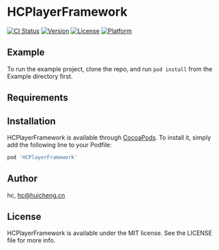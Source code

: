 # HCPlayerFramework

[![CI Status](https://img.shields.io/travis/hc/HCPlayerFramework.svg?style=flat)](https://travis-ci.org/hc/HCPlayerFramework)
[![Version](https://img.shields.io/cocoapods/v/HCPlayerFramework.svg?style=flat)](https://cocoapods.org/pods/HCPlayerFramework)
[![License](https://img.shields.io/cocoapods/l/HCPlayerFramework.svg?style=flat)](https://cocoapods.org/pods/HCPlayerFramework)
[![Platform](https://img.shields.io/cocoapods/p/HCPlayerFramework.svg?style=flat)](https://cocoapods.org/pods/HCPlayerFramework)

## Example

To run the example project, clone the repo, and run `pod install` from the Example directory first.

## Requirements

## Installation

HCPlayerFramework is available through [CocoaPods](https://cocoapods.org). To install
it, simply add the following line to your Podfile:

```ruby
pod 'HCPlayerFramework'
```

## Author

hc, hc@huicheng.cn

## License

HCPlayerFramework is available under the MIT license. See the LICENSE file for more info.
